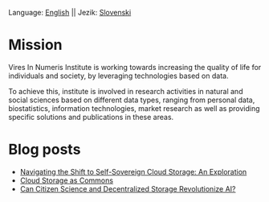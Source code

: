 Language: [English](README.md) || Jezik: [Slovenski](README_SLO)

# Mission

Vires In Numeris Institute is working towards increasing the quality of life for individuals and society, by leveraging technologies based on data. 

To achieve this, institute is involved in research activities in natural and social sciences based on different data types, ranging from personal data, biostatistics, information technologies, market research as well as providing specific solutions and publications in these areas.

# Blog posts

- [Navigating the Shift to Self-Sovereign Cloud Storage: An Exploration](./posts/en/navigating-self-sovereign-cloud)
- [Cloud Storage as Commons](./posts/en/cloud-storage-as-commons)
- [Can Citizen Science and Decentralized Storage Revolutionize AI?](_posts/en/2024-06-30-can-citizen-science-revolutionize-ai)
